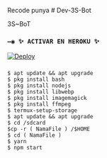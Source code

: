 Recode punya # Dev-3S-Bot

3S~BoT

### `—◉ ✨ ACTIVAR EN HEROKU ✨`
[![Deploy](https://www.herokucdn.com/deploy/button.svg)](https://heroku.com/deploy?template=https://github.com/BrunoSobrino/Dev-3S-Bot)


###
```
$ apt update && apt upgrade
$ pkg install bash
$ pkg install nodejs
$ pkg install libwebp
$ pkg install imagemagick
$ pkg install ffmpeg
$ termux-setup-storage
$ apt update && apt upgrade
$ cd /sdcard
$cp -r ( NamaFile ) /$HOME
$ cd ( NamaFile )
$ yarn
$ npm start
